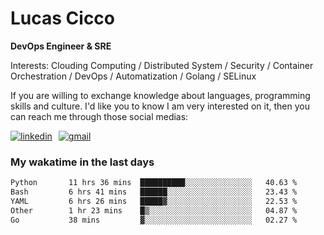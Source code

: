 # Lucas Cicco

**DevOps Engineer & SRE**

Interests: Clouding Computing / Distributed System / Security / Container Orchestration / DevOps / Automatization / Golang / SELinux

If you are willing to exchange knowledge about languages, programming skills and culture. I'd like you to know I am very interested on it, then you can reach me through those social medias:

<div style="display: flex; align-items: center; gap: 10px;">
  <a href="https://www.linkedin.com/in/lucas-vitor-de-cicco" target="_blank">
    <img
      src="https://img.shields.io/badge/-LinkedIn-%230077B5?style=for-the-badge&logo=linkedin&logoColor=white"
      alt="linkedin"
      target="_blank" 
    />
  </a>
  <a href="mailto:lucasvitorx1@gmail.com">
      <img
        src="https://img.shields.io/badge/-Gmail-%23333?style=for-the-badge&logo=gmail&logoColor=white"
        alt="gmail"
        target="_blank"
      />
  </a>
</div>

### My wakatime in the last days

<!--START_SECTION:waka-->

```txt
Python       11 hrs 36 mins  ██████████░░░░░░░░░░░░░░░   40.63 %
Bash         6 hrs 41 mins   ██████░░░░░░░░░░░░░░░░░░░   23.43 %
YAML         6 hrs 26 mins   █████▓░░░░░░░░░░░░░░░░░░░   22.53 %
Other        1 hr 23 mins    █▒░░░░░░░░░░░░░░░░░░░░░░░   04.87 %
Go           38 mins         ▓░░░░░░░░░░░░░░░░░░░░░░░░   02.27 %
```

<!--END_SECTION:waka-->
